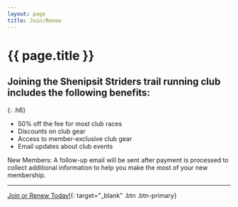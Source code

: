```yaml
---
layout: page
title: Join/Renew
---
```


# {{ page.title }}

## Joining the Shenipsit Striders trail running club includes the following benefits:
{: .h6}

* 50% off the fee for most club races
* Discounts on club gear
* Access to member-exclusive club gear
* Email updates about club events

New Members: A follow-up email will be sent after payment is processed to 
collect additional information to help you make the most of your new membership.

* * *

[Join or Renew Today!](https://2023-shenipsit-striders-club-membership.cheddarup.com){: target="_blank" .btn .btn-primary}

